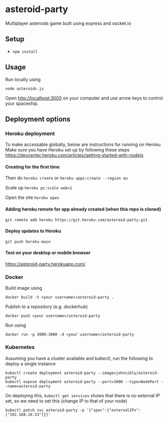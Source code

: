# asteroid-party

Mutliplayer asteroids game built using express and socket.io

## Setup

* `npm install`

## Usage

Run locally using 

`node asteroids.js`

Open [http://localhost:3000](http://localhost:3000) on your computer and use arrow keys to control your spaceship.

## Deployment options

### Heroku deployment

To make accessable globally, below are instructions for running on Heroku
Make sure you have Heroku set up by following these steps https://devcenter.heroku.com/articles/getting-started-with-nodejs

#### Creating for the first time

Then do
`heroku create`
or 
`heroku apps:create --region eu`

Scale up
`heroku ps:scale web=1`

Open the site 
`heroku open`

#### Adding heroku remote for app already created (when this repo is cloned)

`git remote add heroku https://git.heroku.com/asteroid-party.git`

#### Deploy updates to Heroku

`git push heroku main`

#### Test on your desktop or mobile browser 

https://asteroid-party.herokuapp.com/

### Docker

Build image using

`docker build -t <your username>/asteroid-party .`

Publish to a repository (e.g. dockerhub)

`docker push <your username>/asteroid-party`

Run using 

`docker run -p 3000:3000 -d <your username>/asteroid-party`

### Kubernetes

Assuming you have a cluster available and kubectl, run the following to deploy a single instance

```
kubectl create deployment asteroid-party --image=johnsibly/asteroid-party
kubectl expose deployment asteroid-party --port=3000 --type=NodePort --name=asteroid-party
```

On deploying this, `kubectl get services` shows that there is no external IP set, so we need to set this (change IP to that of your node)

`kubectl patch svc asteroid-party -p '{"spec":{"externalIPs":["192.168.10.53"]}}'`

